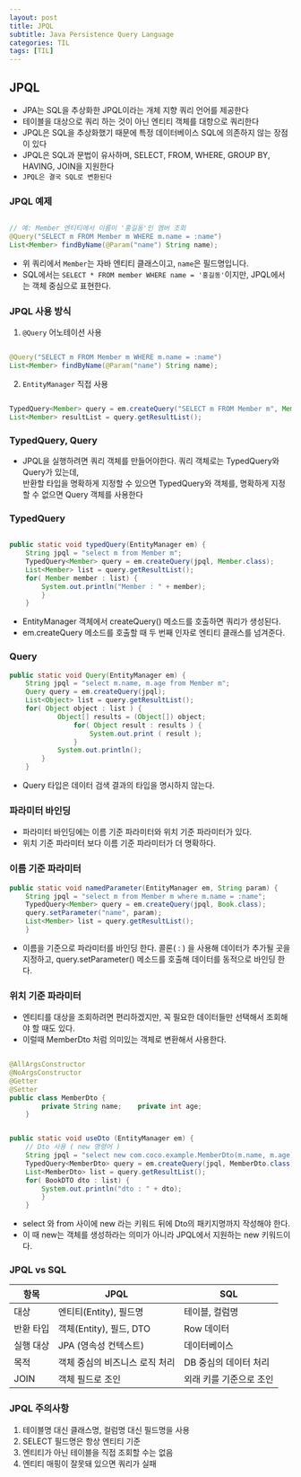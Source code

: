 ```yaml
---
layout: post
title: JPQL
subtitle: Java Persistence Query Language
categories: TIL
tags: [TIL]
---
```


## JPQL 
- JPA는 SQL을 추상화한 JPQL이라는 개체 지향 쿼리 언어를 제공한다
- 테이블을 대상으로 쿼리 하는 것이 아닌 엔티티 객체를 대항으로 쿼리한다
- JPQL은 SQL을 추상화했기 때문에 특정 데이터베이스 SQL에 의존하지 않는 장점이 있다
- JPQL은 SQL과 문법이 유사하며, SELECT, FROM, WHERE, GROUP BY, HAVING, JOIN을 지원한다
- `JPQL은 결국 SQL로 변환된다`

### JPQL 예제

```java

// 예: Member 엔티티에서 이름이 '홍길동'인 멤버 조회
@Query("SELECT m FROM Member m WHERE m.name = :name")
List<Member> findByName(@Param("name") String name);

```

- 위 쿼리에서 `Member`는 자바 엔티티 클래스이고, `name`은 필드명입니다.
- SQL에서는 `SELECT * FROM member WHERE name = '홍길동'`이지만, JPQL에서는 객체 중심으로 표현한다.

### JPQL 사용 방식

1. `@Query` 어노테이션 사용

```java

@Query("SELECT m FROM Member m WHERE m.name = :name")
List<Member> findByName(@Param("name") String name);

```

2. `EntityManager` 직접 사용

```java

TypedQuery<Member> query = em.createQuery("SELECT m FROM Member m", Member.class);
List<Member> resultList = query.getResultList();

```

### TypedQuery, Query
- JPQL을 실행하려면 쿼리 객체를 만들어야한다. 쿼리 객체로는 TypedQuery와 Query가 있는데,    
반환할 타입을 명확하게 지정할 수 있으면 TypedQuery와 객체를, 명확하게 지정할 수 없으면 Query 객체를 사용한다

### TypedQuery

```java

public static void typedQuery(EntityManager em) {    
    String jpql = "select m from Member m";	
    TypedQuery<Member> query = em.createQuery(jpql, Member.class);		
    List<Member> list = query.getResultList();	
    for( Member member : list) {		
        System.out.println("Member : " + member);	
        }
    }

```
- EntityManager 객체에서 createQuery() 메소드를 호출하면 쿼리가 생성된다.
- em.createQuery 메소드를 호출할 때 두 번째 인자로 엔티티 클래스를 넘겨준다.

### Query

```java
public static void Query(EntityManager em) {   
    String jpql = "select m.name, m.age from Member m";	
    Query query = em.createQuery(jpql);		
    List<Object> list = query.getResultList();	   
    for( Object object : list ) {
        	Object[] results = (Object[]) object;	      	      
                for( Object result : results ) {	          
                    System.out.print ( result );	     
                }	     
            System.out.println();	  
        }
    }
```
- Query 타입은 데이터 검색 결과의 타입을 명시하지 않는다.

### 파라미터 바인딩
- 파라미터 바인딩에는 이름 기준 파라미터와 위치 기준 파라미터가 있다.
- 위치 기준 파라미터 보다 이름 기준 파라미터가 더 명확하다.

### 이름 기준 파라미터 

```java
public static void namedParameter(EntityManager em, String param) {    
    String jpql = "select m from Member m where m.name = :name";	
    TypedQuery<Member> query = em.createQuery(jpql, Book.class);	
    query.setParameter("name", param);		
    List<Member> list = query.getResultList();
    }
```
- 이름을 기준으로 파라미터를 바인딩 한다. 콜론( : ) 을 사용해 데이터가 추가될 곳을 지정하고,
query.setParameter() 메소드를 호출해 데이터를 동적으로 바인딩 한다.

### 위치 기준 파라미터
- 엔티티를 대상을 조회하려면 편리하겠지만, 꼭 필요한 데이터들만 선택해서 조회해야 할 때도 있다.
- 이럴때 MemberDto 처럼 의미있는 객체로 변환해서 사용한다.

```java

@AllArgsConstructor
@NoArgsConstructor
@Getter 
@Setter
public class MemberDto {
    	private String name;	private int age;
    }

```

``` java

public static void useDto (EntityManager em) { 
    // Dto 사용 ( new 명령어 )	
    String jpql = "select new com.coco.example.MemberDto(m.name, m.age) from Member m";	
    TypedQuery<MemberDto> query = em.createQuery(jpql, MemberDto.class);		
    List<MemberDto> list = query.getResultList();	
    for( BookDTO dto : list) {		
        System.out.println("dto : " + dto);	
        }
    }

```

- select 와 from 사이에 new 라는 키워드 뒤에 Dto의 패키지명까지 작성해야 한다.
- 이 때 new는 객체를 생성하라는 의미가 아니라 JPQL에서 지원하는 new 키워드이다.

### JPQL vs SQL

| 항목    | JPQL                | SQL           |
| ----- | ------------------- | ------------- |
| 대상    | 엔티티(Entity), 필드명    | 테이블, 컬럼명      |
| 반환 타입 | 객체(Entity), 필드, DTO | Row 데이터       |
| 실행 대상 | JPA (영속성 컨텍스트)      | 데이터베이스        |
| 목적    | 객체 중심의 비즈니스 로직 처리   | DB 중심의 데이터 처리 |
| JOIN  | 객체 필드로 조인           | 외래 키를 기준으로 조인 |

### JPQL 주의사항
1. 테이블명 대신 클래스명, 컬럼명 대신 필드명을 사용
2. SELECT 필드명은 항상 엔티티 기준
3. 엔티티가 아닌 테이블을 직접 조회할 수는 없음
4. 엔티티 매핑이 잘못돼 있으면 쿼리가 실패


